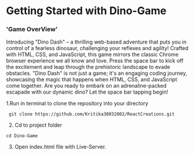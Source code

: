 # Getting Started with Dino-Game
### 'Game OverView'

Introducing "Dino Dash" – a thrilling web-based adventure that puts you in control of a fearless dinosaur, challenging your reflexes and agility! Crafted with HTML, CSS, and JavaScript, this game mirrors the classic Chrome browser experience we all know and love. Press the space bar to kick off the excitement and leap through the prehistoric landscape to evade obstacles. "Dino Dash" is not just a game; it's an engaging coding journey, showcasing the magic that happens when HTML, CSS, and JavaScript come together. Are you ready to embark on an adrenaline-packed escapade with our dynamic dino? Let the space bar tapping begin!

1.Run in terminal to clone the repository into your directory
```
 git clone https://github.com/Kritika30032002/ReactCreations.git
```
2. Cd to project folder
```
cd Dino-Game
```
3. Open index.html file with Live-Server.





